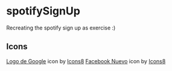 # spotifySignUp
Recreating the spotify sign up as exercise :)

## Icons
<a target="_blank" href="https://icons8.com/icon/17949/logo-de-google">Logo de Google</a> icon by <a target="_blank" href="https://icons8.com">Icons8</a>
<a target="_blank" href="https://icons8.com/icon/118497/facebook-nuevo">Facebook Nuevo</a> icon by <a target="_blank" href="https://icons8.com">Icons8</a>

